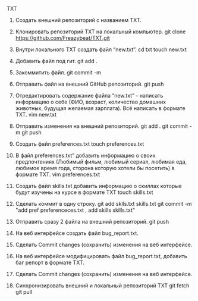 TXT
 1. Создать внешний репозиторий c названием TXT.

 2. Клонировать репозиторий TXT на локальный компьютер.
git clone https://github.com/Freazybeat/TXT.git
 3. Внутри локального TXT создать файл “new.txt”.
cd txt
 touch new.txt
 4. Добавить файл под гит.
git add .
 5. Закоммитить файл.
git commit -m
 6. Отправить файл на внешний GitHub репозиторий.
git push
 7. Отредактировать содержание файла “new.txt” - написать информацию о себе (ФИО, возраст, количество домашних животных, будущая желаемая зарплата). Всё написать в формате TXT.
vim new.txt
 8. Отправить изменения на внешний репозиторий.
git add .
git commit -m
git push
 9. Создать файл preferences.txt
touch preferences.txt
 10. В файл preferences.txt” добавить информацию о своих предпочтениях (Любимый фильм, любимый сериал, любимая еда, любимое время года, сторона которую хотели бы посетить) в формате TXT.
vim preferences.txt
 11. Создать файл skills.txt добавить информацию о скиллах которые будут изучены на курсе в формате TXT
touch skills.txt
 12. Сделать коммит в одну строку.
git add sklls.txt skills.txt
git commit -m "add pref preferenceces.txt , add skills skills.txt"
 13. Отправить сразу 2 файла на внешний репозиторий.
git push
 14. На веб интерфейсе создать файл bug_report.txt.

 15. Сделать Commit changes (сохранить) изменения на веб интерфейсе.

 16. На веб интерфейсе модифицировать файл bug_report.txt, добавить баг репорт в формате TXT.

 17. Сделать Commit changes (сохранить) изменения на веб интерфейсе.


 18. Синхронизировать внешний и локальный репозиторий TXT
git fetch
git pull
